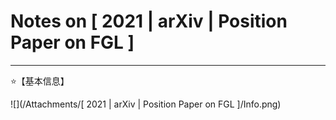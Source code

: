 # Notes on [ 2021 | arXiv | Position Paper on FGL \]

---

⭐【基本信息】

![](/Attachments/[ 2021 | arXiv | Position Paper on FGL ]/Info.png)
